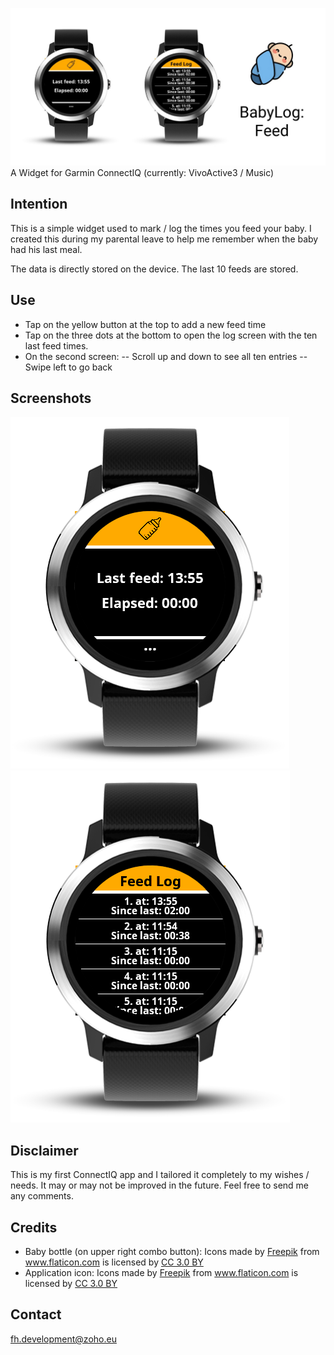 ![Hero](./screenshots/hero.jpeg)
A Widget for Garmin ConnectIQ (currently: VivoActive3 / Music)

## Intention
This is a simple widget used to mark / log the times you feed your baby.
I created this during my parental leave to help me remember when the baby had his last meal.

The data is directly stored on the device.
The last 10 feeds are stored.

## Use
- Tap on the yellow button at the top to add a new feed time
- Tap on the three dots at the bottom to open the log screen with the ten last feed times.
- On the second screen:
-- Scroll up and down to see all ten entries
-- Swipe left to go back

## Screenshots
![VivoActive3 Main Screen](./screenshots/vivoactive3_Main.PNG)
![VivoActive3 Log Screen](./screenshots/vivoactive3_Log.PNG)

## Disclaimer
This is my first ConnectIQ app and I tailored it completely to my wishes / needs.
It may or may not be improved in the future.
Feel free to send me any comments.

## Credits
- Baby bottle (on upper right combo button): Icons made by <a href="http://www.freepik.com" title="Freepik">Freepik</a> from <a href="https://www.flaticon.com/" title="Flaticon">www.flaticon.com</a> is licensed by <a href="http://creativecommons.org/licenses/by/3.0/" title="Creative Commons BY 3.0" target="_blank">CC 3.0 BY</a>
- Application icon: Icons made by <a href="http://www.freepik.com" title="Freepik">Freepik</a> from <a href="https://www.flaticon.com/" title="Flaticon">www.flaticon.com</a> is licensed by <a href="http://creativecommons.org/licenses/by/3.0/" title="Creative Commons BY 3.0" target="_blank">CC 3.0 BY</a>

## Contact
[fh.development@zoho.eu](fh.development@zoho.eu)
